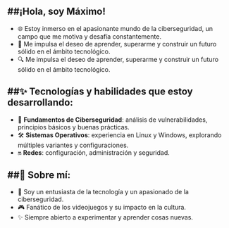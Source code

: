 ##¡Hola, soy Máximo!
----------------------
+ 🌐 Estoy inmerso en el apasionante mundo de la ciberseguridad, un campo que me motiva y desafía constantemente.
+ 🚀 Me impulsa el deseo de aprender, superarme y construir un futuro sólido en el ámbito tecnológico.
+ 🔍 Me impulsa el deseo de aprender, superarme y construir un futuro sólido en el ámbito tecnológico.

##✨ **Tecnologías y habilidades que estoy desarrollando**:
--------------------------------------------------------
+ 🔧 **Fundamentos de Ciberseguridad**: análisis de vulnerabilidades, principios básicos y buenas prácticas.
+ 🛠️ **Sistemas Operativos**: experiencia en Linux y Windows, explorando múltiples variantes y configuraciones.
+ 🔛 **Redes**: configuración, administración y seguridad.

##🎨 **Sobre mí**:
---------------
+ 🌌 Soy un entusiasta de la tecnología y un apasionado de la ciberseguridad.
+ 🎮 Fanático de los videojuegos y su impacto en la cultura.
+ ✨ Siempre abierto a experimentar y aprender cosas nuevas.


